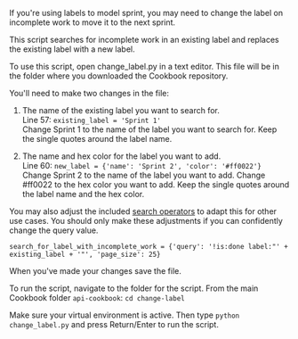 If you're using labels to model sprint, you may need to change the label on incomplete work to move it to the next sprint.

This script searches for incomplete work in an existing label and replaces the existing label with a new label.

To use this script, open change_label.py in a text editor. This file will be in the folder where you downloaded the Cookbook repository.

You'll need to make two changes in the file:

1. The name of the existing label you want to search for.  
   Line 57: `existing_label = 'Sprint 1'`  
   Change Sprint 1 to the name of the label you want to search for. Keep the single quotes around the label name.

2. The name and hex color for the label you want to add.  
    Line 60: `new_label = {'name': 'Sprint 2', 'color': '#ff0022'}`  
    Change Sprint 2 to the name of the label you want to add. Change #ff0022 to the hex color you want to add. Keep the single quotes around the label name and the hex color.
    
    

You may also adjust the included [search operators](https://help.clubhouse.io/hc/en-us/articles/360000046646-Search-Operators) to adapt this for other use cases. You should only make these adjustments if you can confidently change the query value.

`search_for_label_with_incomplete_work = {'query': '!is:done label:"' + existing_label + '"', 'page_size': 25}`

When you've made your changes save the file.

To run the script, navigate to the folder for the script.
From the main Cookbook folder `api-cookbook`:
`cd change-label`

Make sure your virtual environment is active.
Then type `python change_label.py` and press Return/Enter to run the script. 
